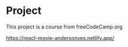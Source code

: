 # Project
This project is a course from freeCodeCamp.org

https://react-movie-andersonves.netlify.app/